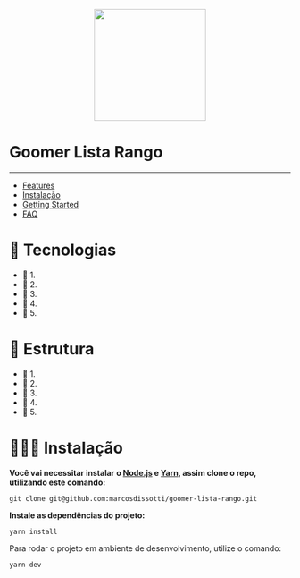 <p align="center">
   <img src="https://avatars3.githubusercontent.com/u/44270804?s=200&v=4" width="200"/>
</p>

# Goomer Lista Rango

---

- [Features](#rocket-features)
- [Instalação](#construction_worker-installation)
- [Getting Started](#runner-getting-started)
- [FAQ](#postbox-faq)

# 🍝 Tecnologias

- 🧂 1.
- 🍕 2.
- 🍷 3.
- 🍩 4.
- 🍔 5.

# 🍝 Estrutura

- 🧂 1.
- 🍕 2.
- 🍷 3.
- 🍩 4.
- 🍔 5.

# 👨🏽‍🍳 Instalação

**Você vai necessitar instalar o [Node.js](https://nodejs.org/en/download/) e [Yarn](https://yarnpkg.com/), assim clone o repo, utilizando este comando:**

`git clone git@github.com:marcosdissotti/goomer-lista-rango.git`

**Instale as dependências do projeto:**

`yarn install`

Para rodar o projeto em ambiente de desenvolvimento, utilize o comando:

`yarn dev`
